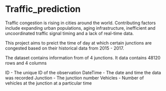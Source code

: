 # Traffic_prediction

Traffic congestion is rising in cities around the world. Contributing factors include expanding urban populations, aging infrastructure, inefficient 
and uncoordinated traffic signal timing and a lack of real-time data.

This project aims to preict the time of day at which certain junctions are congested based on their historical data from 2015 - 2017.

The dataset contains information from of 4 junctions. It data contains 48120 rows and 4 columns

ID - The unique ID of the observation
DateTime - The date and time the data was recorded
Junction - The junction number
Vehicles - Number of vehicles at the junction at a particular time
